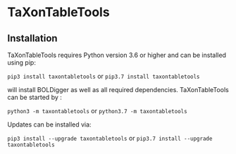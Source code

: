 # TaXonTableTools

## Installation

TaXonTableTools requires Python version 3.6 or higher and can be installed using pip:  

`pip3 install taxontabletools` or `pip3.7 install taxontabletools`

will install BOLDigger as well as all required dependencies.
TaXonTableTools can be started by :  

`python3 -m taxontabletools` or `python3.7 -m taxontabletools`

Updates can be installed via:

`pip3 install --upgrade taxontabletools` or `pip3.7 install --upgrade taxontabletools`
